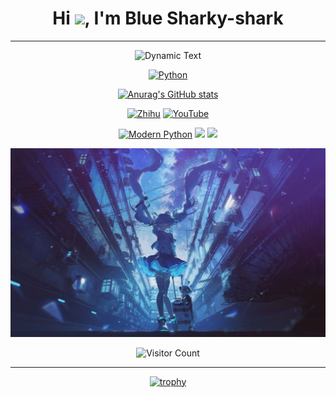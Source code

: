 <!-- 打招呼部分 -->
<h1 align="center">Hi <img src="https://media.giphy.com/media/hvRJCLFzcasrR4ia7z/giphy.gif" width="28">, I'm Blue Sharky-shark</h1>

<hr>

<!-- 标题和社交链接 -->
<div id="title" align="center">


<!-- 动态文本效果 -->
![Dynamic Text](https://readme-typing-svg.herokuapp.com?font=Segoe+Script&center=true&lines=Welcome+to+Python+World;Learning+Python+is+fun!)

<!-- Python 标签 -->
[![Python](https://img.shields.io/badge/code-Python-blue?style=for-the-badge&logo=python)](https://www.python.org/)



[![Anurag's GitHub stats](https://github-readme-stats.vercel.app/api?username=Sharky-shark-Blue&show_icons=true&theme=tokyonight)](https://b23.tv/iEJTnPp)

<!-- 社交链接和徽章 -->
[![Zhihu](https://img.shields.io/badge/%E7%9F%A5%E4%B9%8E-mq%E7%99%BD-yellow?style=for-the-badge&logo=zhihu)]()
[![YouTube](https://img.shields.io/badge/YouTube-Video-red?style=for-the-badge&logo=youtube)]()

<!-- 个人特质徽章 -->
[![Modern Python](https://img.shields.io/badge/code-%20Python-blue?style=for-the-badge&logo=c%2B%2B)](https://www.python.org/) 
![](https://img.shields.io/badge/性格-静-blue?style=for-the-badge) 
![](https://img.shields.io/badge/爱好-二次元-blue?style=for-the-badge)

</div>

<!-- 头像和访问者计数 -->
<p align="center">
  <img src="image/头像.jpg" alt="头像" width="600">
</p>
<p align="center">
  <img src="https://profile-counter.glitch.me/Sharky-shark-Blue/count.svg" alt="Visitor Count">
</p>

<hr>

<!-- 奖杯展示 -->
<div align="center">
  <a href="https://github.com/Sharky-shark-Blue">
    <img src="https://github-profile-trophy.vercel.app/?username=Sharky-shark-Blue&theme=flat" alt="trophy">
  </a>
</div>

[github-sub-title:img]: https://readme-typing-svg.herokuapp.com?font=Segoe+Script&center=true&lines=Sharky-shark-Blue